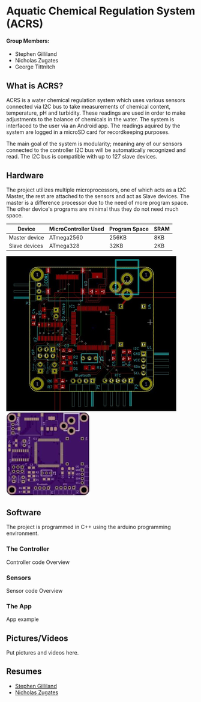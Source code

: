# Aquatic Chemical Regulation System (ACRS)

#### Group Members:
- Stephen Gilliland
- Nicholas Zugates
- George Tittnitch

## What is ACRS?
ACRS is a water chemical regulation system which uses various sensors connected via I2C bus to take measurements of chemical content, temperature, pH and turbidity. These readings are used in order to make adjustments to the balance of chemicals in the water. The system is interfaced to the user via an Android app. The readings aquired by the system are logged in a microSD card for recordkeeping purposes.

The main goal of the system is modularity; meaning any of our sensors connected to the controller I2C bus will be automatically recognized and read. The I2C bus is compatible with up to 127 slave devices.


## Hardware

The project utilizes multiple microprocessors, one of which acts as a I2C Master, the rest are attached to the sensors and act as Slave devices. The master is a difference processor due to the need of more program space. The other device's programs are minimal thus they do not need much space.

Device | MicroController Used | Program Space | SRAM
------------ | ------------- | ------- | ----- 
Master device | ATmega2560 | 256KB | 8KB
Slave devices | ATmega328 | 32KB | 2KB

![Image of Main Board](https://github.com/stephengilliland/ACRS-Senior-Project/blob/master/Boards/SP1/BoardLayoutPIC.JPG)
![Image of Main Board](https://github.com/stephengilliland/ACRS-Senior-Project/blob/master/Boards/SP1/image.JPG)


## Software
The project is programmed in C++ using the arduino programming environment.

### The Controller
Controller code Overview

### Sensors
Sensor code Overview

### The App
App example

## Pictures/Videos
Put pictures and videos here.

## Resumes
- [Stephen Gilliland](./Resumes/SGilliland_Resume.pdf)
- [Nicholas Zugates](./Resumes/N_ZugatesResume.pdf)
